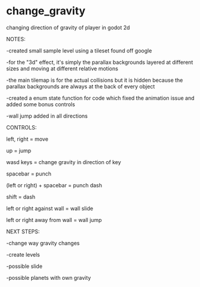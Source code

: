 # change_gravity
changing direction of gravity of player in godot 2d

NOTES:

-created small sample level using a tileset found off google

-for the "3d" effect, it's simply the parallax backgrounds layered at different sizes and moving at different relative motions

-the main tilemap is for the actual collisions but it is hidden because the parallax backgrounds are always at the back of every object

-created a enum state function for code which fixed the animation issue and added some bonus controls

-wall jump added in all directions

CONTROLS:

left, right = move

up = jump

wasd keys = change gravity in direction of key

spacebar = punch

(left or right) + spacebar = punch dash

shift = dash

left or right against wall = wall slide

left or right away from wall = wall jump

NEXT STEPS:

-change way gravity changes

-create levels

-possible slide

-possible planets with own gravity

